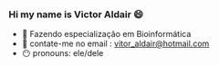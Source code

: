 ### Hi my name is Victor Aldair 😄

- 🌱 Fazendo especialização em Bioinformática 
- 📩 contate-me no email : vitor_aldair@hotmail.com
- 😶 pronouns: ele/dele
